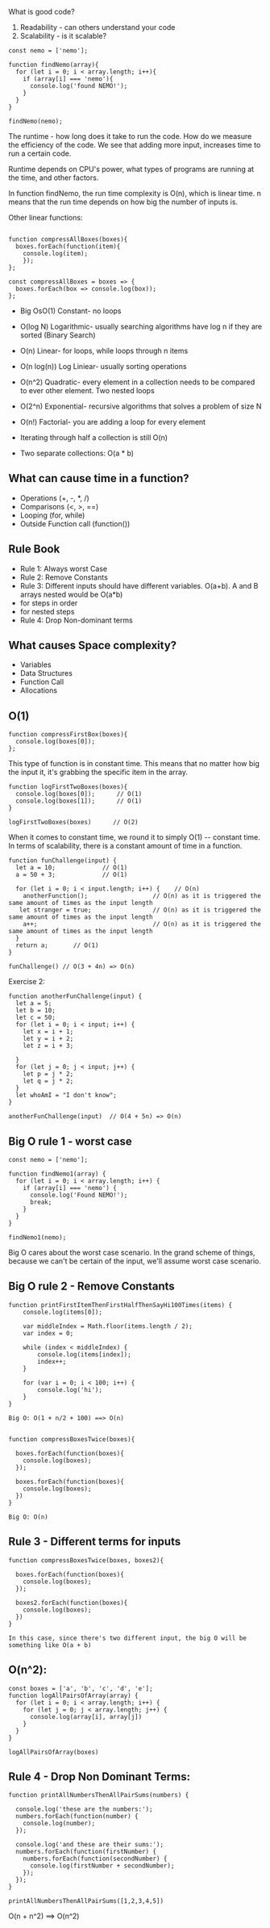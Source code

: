 What is good code?
1) Readability - can others understand your code
2) Scalability - is it scalable?

````
const nemo = ['nemo'];

function findNemo(array){
  for (let i = 0; i < array.length; i++){
    if (array[i] === 'nemo'){
      console.log('found NEMO!');
    }
  }
}

findNemo(nemo);
````

The runtime - how long does it take to run the code. How do we measure the efficiency of the code.
We see that adding more input, increases time to run a certain code.

Runtime depends on CPU's power, what types of programs are running at the time, and other factors.

In function findNemo, the run time complexity is O(n), which is linear time. n means that the run time depends on how big the number of inputs is.

Other linear functions:

````

function compressAllBoxes(boxes){
  boxes.forEach(function(item){
    console.log(item);
    });
};

const compressAllBoxes = boxes => {
  boxes.forEach(box => console.log(box));
};

````

* Big OsO(1) Constant- no loops
* O(log N) Logarithmic- usually searching algorithms have log n if they are sorted (Binary Search)
* O(n) Linear- for loops, while loops through n items
* O(n log(n)) Log Liniear- usually sorting operations
* O(n^2) Quadratic- every element in a collection needs to be compared to ever other element. Two
nested loops
* O(2^n) Exponential- recursive algorithms that solves a problem of size N
* O(n!) Factorial- you are adding a loop for every element

* Iterating through half a collection is still O(n)
* Two separate collections: O(a * b)

## What can cause time in a function?

* Operations (+, -, *, /)
* Comparisons (<, >, ==)
* Looping (for, while)
* Outside Function call (function())

## Rule Book

* Rule 1: Always worst Case
* Rule 2: Remove Constants
* Rule 3: Different inputs should have different variables. O(a+b). A and B arrays nested would be O(a*b)
* for steps in order
* for nested steps
* Rule 4: Drop Non-dominant terms

## What causes Space complexity?

* Variables
* Data Structures
* Function Call
* Allocations


## O(1)

````
function compressFirstBox(boxes){
  console.log(boxes[0]);
};

````
This type of function is in constant time. This means that no matter how big the input it, it's grabbing the specific item in the array.

````
function logFirstTwoBoxes(boxes){
  console.log(boxes[0]);      // O(1)
  console.log(boxes[1]);      // O(1)
}

logFirstTwoBoxes(boxes)      // O(2)
````
When it comes to constant time, we round it to simply O(1) -- constant time. In terms of scalability, there is a constant amount of time in a function.

````
function funChallenge(input) {
  let a = 10;             // O(1)
  a = 50 + 3;             // O(1)

  for (let i = 0; i < input.length; i++) {    // O(n)
    anotherFunction();                  // O(n) as it is triggered the same amount of times as the input length
   let stranger = true;                 // O(n) as it is triggered the same amount of times as the input length
    a++;                                // O(n) as it is triggered the same amount of times as the input length
  }
  return a;       // O(1)
}

funChallenge() // O(3 + 4n) => O(n)
````

Exercise 2:

````
function anotherFunChallenge(input) {
  let a = 5;
  let b = 10;
  let c = 50;
  for (let i = 0; i < input; i++) {
    let x = i + 1;
    let y = i + 2;
    let z = i + 3;

  }
  for (let j = 0; j < input; j++) {
    let p = j * 2;
    let q = j * 2;
  }
  let whoAmI = "I don't know";
}

anotherFunChallenge(input)  // O(4 + 5n) => O(n)
````

## Big O rule 1 - worst case

````
const nemo = ['nemo'];

function findNemo1(array) {
  for (let i = 0; i < array.length; i++) {
    if (array[i] === 'nemo') {
      console.log('Found NEMO!');
      break;
    }
  }
}

findNemo1(nemo);
````

Big O cares about the worst case scenario. In the grand scheme of things, because we can't be certain of the input, we'll assume worst case scenario.

## Big O rule 2 - Remove Constants

````
function printFirstItemThenFirstHalfThenSayHi100Times(items) {
    console.log(items[0]);

    var middleIndex = Math.floor(items.length / 2);
    var index = 0;

    while (index < middleIndex) {
        console.log(items[index]);
        index++;
    }

    for (var i = 0; i < 100; i++) {
        console.log('hi');
    }
}

Big O: O(1 + n/2 + 100) ==> O(n)


function compressBoxesTwice(boxes){

  boxes.forEach(function(boxes){
    console.log(boxes);
  });

  boxes.forEach(function(boxes){
    console.log(boxes);
  })
}

Big O: O(n)
````

## Rule 3 - Different terms for inputs

````
function compressBoxesTwice(boxes, boxes2){

  boxes.forEach(function(boxes){
    console.log(boxes);
  });

  boxes2.forEach(function(boxes){
    console.log(boxes);
  })
}

In this case, since there's two different input, the big O will be something like O(a + b)
````

## O(n^2):

````
const boxes = ['a', 'b', 'c', 'd', 'e'];
function logAllPairsOfArray(array) {
  for (let i = 0; i < array.length; i++) {
    for (let j = 0; j < array.length; j++) {
      console.log(array[i], array[j])
    }
  }
}

logAllPairsOfArray(boxes)
````

## Rule 4 - Drop Non Dominant Terms:

````
function printAllNumbersThenAllPairSums(numbers) {

  console.log('these are the numbers:');
  numbers.forEach(function(number) {
    console.log(number);
  });

  console.log('and these are their sums:');
  numbers.forEach(function(firstNumber) {
    numbers.forEach(function(secondNumber) {
      console.log(firstNumber + secondNumber);
    });
  });
}

printAllNumbersThenAllPairSums([1,2,3,4,5])
````
O(n + n^2) ==> O(n^2)
